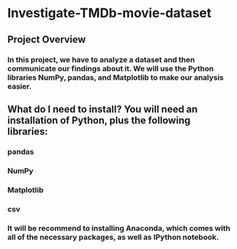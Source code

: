 # Investigate-TMDb-movie-dataset
## Project Overview
### In this project, we have to analyze a dataset and then communicate our findings about it. We will use the Python libraries NumPy, pandas, and Matplotlib to make our analysis easier.

## What do I need to install? You will need an installation of Python, plus the following libraries:
### pandas
### NumPy
### Matplotlib
### csv
### It will be recommend to installing Anaconda, which comes with all of the necessary packages, as well as IPython notebook.
